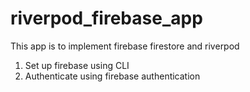 # riverpod_firebase_app

This app is to implement firebase firestore and riverpod
1. Set up firebase using CLI
2. Authenticate using firebase authentication